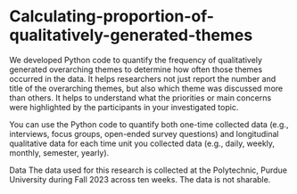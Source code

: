 # Calculating-proportion-of-qualitatively-generated-themes
We developed Python code to quantify the frequency of qualitatively generated overarching themes to determine how often those themes occurred in the data. It helps researchers not just report the number and title of the overarching themes, but also which theme was discussed more than others. It helps to understand what the priorities or main concerns were highlighted by the participants in your investigated topic. 

You can use the Python code to quantify both one-time collected data (e.g., interviews, focus groups, open-ended survey questions) and longitudinal qualitative data for each time unit you collected data (e.g., daily, weekly, monthly, semester, yearly).

Data
The data used for this research is collected at the Polytechnic, Purdue University during Fall 2023 across ten weeks. The data is not sharable.  
